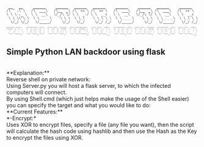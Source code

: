 ![alt text](https://github.com/Nacom-sys/Netpreter/blob/main/NetpreterLogo.png?raw=true)<br>
![alt text](https://github.com/Nacom-sys/Netpreter/blob/main/NetpreterAscii.png?raw=true)<br>
<br>
**Simple Python LAN backdoor using flask**
----------------------------------------------------------------------------------------------------------------------------------
<br>
**Explanation:**
<br>
Reverse shell on private network:
<br>
Using Server.py you will host a flask server, to which the infected computers will connect.
<br>
By using Shell.cmd (which just helps make the usage of the Shell easier) you can specify the target and what you would like to do:
<br>
**Current Features:**
<br>
*-Encrypt:*
<br>
Uses XOR to encrypt files, specify a file (any file you want), then the script will calculate the hash code using hashlib and then use the Hash as the Key to encrypt the files using XOR.

